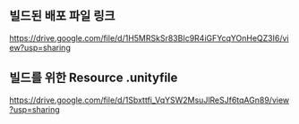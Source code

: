 ## 빌드된 배포 파일 링크

https://drive.google.com/file/d/1H5MRSkSr83BIc9R4iGFYcqYOnHeQZ3I6/view?usp=sharing

## 빌드를 위한 Resource .unityfile

https://drive.google.com/file/d/1Sbxttfi_VqYSW2MsuJlReSJf6tqAGn89/view?usp=sharing